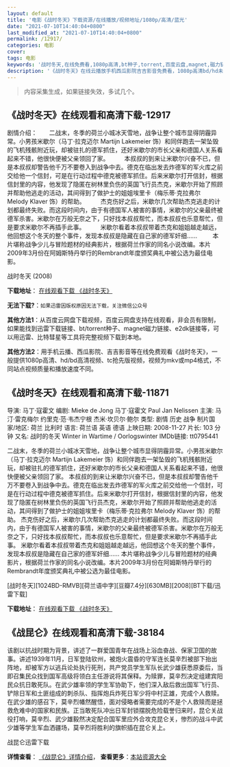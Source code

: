 ```yaml
---
layout: default
title: '电影《战时冬天》下载资源/在线播放/视频地址/1080p/高清/蓝光'
date: "2021-07-10T14:40:04+0800"
last_modified_at: "2021-07-10T14:40:04+0800"
permalink: /12917/
categories: 电影
cover:
tags: 电影
keywords: '战时冬天,在线免费看,1080p高清,bt种子,torrent,百度云盘,magnet,磁力链,迅雷下载资源'
description: '《战时冬天》在线云播放手机西瓜影院吉吉影音免费看，1080p高清bd/hd未删减完整版和tc抢先枪版，mkv/mp4格式，附带bt/torrent种子、magnet/磁力链、百度云盘、网盘资源迅雷下载链接'
---
```


>内容采集生成，如果链接失效，多试几个。


## 《战时冬天》在线观看和高清下载-12917

剧情介绍：　　二战末，冬季的荷兰小城冰天雪地，战争让整个城市显得阴霾异常。小男孩米歇尔（马丁·拉克迈尔 Martijn Lakemeier 饰）和同伴跑去一架坠毁的飞机残骸附近玩，却被驻扎的德军抓住，还好米歇尔的市长父亲和德国人关系看起来不错，他很快便被父亲领回了家。  　　本叔叔的到来让米歇尔兴奋不已，但是本叔叔却警告他千万不要卷入到战争中去。德克在临出发去炸德军的军火库之前交给他一个信封，可是在行动过程中德克被德军抓住。后来米歇尔打开信封，根据信封里的内容，他发现了隐匿在树林里负伤的英国飞行员杰克，米歇尔开始了照顾并帮助他逃走的活动，其间得到了做护士的姐姐埃里卡（梅乐蒂·克拉弗尔 Melody Klaver 饰）的帮助。  　　杰克伤好之后，米歇尔几次帮助杰克逃走的计划都最终失败。而这段时间内，由于有德国军人被害的事情，米歇尔的父亲最终被德军杀害。米歇尔在万般无奈之下，只好找本叔叔帮忙，而本叔叔也乐意帮忙，但是要求米歇尔不再插手此事。  　　米歇尔看着本叔叔带着杰克和姐姐越走越远，他回想这个冬天的整个事件，发现本叔叔是隐藏在自己家的德军奸细……  　　本片堪称战争少儿与冒险题材的经典影片，根据荷兰作家的同名小说改编。本片2009年3月份在阿姆斯特丹举行的Rembrandt年度颁奖典礼中被公选为最佳电影。


战时冬天 (2008)

**下载地址**： [在线观看下载 《战时冬天》](https://www.btbtdy.me/btdy/dy6349.html) 


**无法下载?**：`如果迅雷因版权原因无法下载，关注微信公众号 `

**其他方法1**：从百度云网盘下载视频，百度云网盘支持在线观看，非会员有限制，如果能找到迅雷下载链接、bt/torrent种子、magnet磁力链接、e2dk链接等，可以用迅雷、比特彗星等工具将完整视频下载到本地。

**其他方法2**：用手机云播、西瓜影院、吉吉影音等在线免费观看《战时冬天》，一般提供1080p高清、hd/bd高清视频、tc抢先版视频，视频为mkv或mp4格式，不同站点视频质量和播放速度不同。


## 《战时冬天》在线观看和高清下载-11871

导演: 马丁·寇霍文 编剧: Mieke de Jong 马丁·寇霍文 Paul Jan Nelissen 主演: 马汀·雷克梅尔 约里克·范·韦杰宁根 杰米·坎贝尔·鲍尔 类型: 剧情 历史 战争 制片国家/地区: 荷兰 比利时 语言: 荷兰语 英语 德语 上映日期: 2008-11-27 片长: 103 分钟 又名: 战时的冬天 Winter in Wartime / Oorlogswinter IMDb链接: tt0795441

二战末，冬季的荷兰小城冰天雪地，战争让整个城市显得阴霾异常。小男孩米歇尔（马丁·拉克迈尔 Martijn Lakemeier 饰）和同伴跑去一架坠毁的飞机残骸附近玩，却被驻扎的德军抓住，还好米歇尔的市长父亲和德国人关系看起来不错，他很快便被父亲领回了家。 本叔叔的到来让米歇尔兴奋不已，但是本叔叔却警告他千万不要卷入到战争中去。德克在临出发去炸德军的军火库之前交给他一个信封，可是在行动过程中德克被德军抓住。后来米歇尔打开信封，根据信封里的内容，他发现了隐匿在树林里负伤的英国飞行员杰克，米歇尔开始了照顾并帮助他逃走的活动，其间得到了做护士的姐姐埃里卡（梅乐蒂·克拉弗尔 Melody Klaver 饰）的帮助。 杰克伤好之后，米歇尔几次帮助杰克逃走的计划都最终失败。而这段时间内，由于有德国军人被害的事情，米歇尔的父亲最终被德军杀害。米歇尔在万般无奈之下，只好找本叔叔帮忙，而本叔叔也乐意帮忙，但是要求米歇尔不再插手此事。 米歇尔看着本叔叔带着杰克和姐姐越走越远，他回想这个冬天的整个事件，发现本叔叔是隐藏在自己家的德军奸细…… 本片堪称战争少儿与冒险题材的经典影片，根据荷兰作家的同名小说改编。本片2009年3月份在阿姆斯特丹举行的Rembrandt年度颁奖典礼中被公选为最佳电影。


[战时冬天][1024BD-RMVB][荷兰语中字][豆瓣7.4分][630MB][2008][BT下载/迅雷下载]

**下载地址**： [在线观看下载 《战时冬天》](https://www.btdx8.com/torrent/oorlogswinter_2008.html) 


## 《战昆仑》在线观看和高清下载-38184

该剧以抗战时期为背景，讲述了一群爱国青年在战场上浴血奋战、保家卫国的故事。讲述1939年11月，日军登陆钦州，被炮火震昏的守军连长莫辛烈被部下抬出阵地，却被军方以逃兵论处执行死刑，共产党员学生军队长武少雄获悉原委后，当即召集民众找到国军高级将领白主任游说将其保释。为赎罪，莫辛烈决定组建宾阳民众抗日敢死队。在武少雄率领的学生军协助下，他们深入敌后救出国军飞行员、铲除日军和土匪组成的刺杀队、指挥炮兵炸死日军少将中村正雄，完成个人救赎。在武少雄的感召下，莫辛烈幡然醒悟，面对侵略者需要完成的不是个人救赎而是拯救危难中的国家和民族。正当敢死队冲出日军封锁摆脱危险载誉归来时，昆仑关战役打响，莫辛烈、武少雄毅然决定配合国军里应外合攻克昆仑关，惨烈的战斗中武少雄等学生军血洒疆场，莫辛烈将胜利的旗帜插在昆仑关上。


战昆仑迅雷下载

**详情查看**： [《战昆仑》详情介绍](/movie/38184/)， **查看更多**：[本站资源大全](/movie/t/all/)

